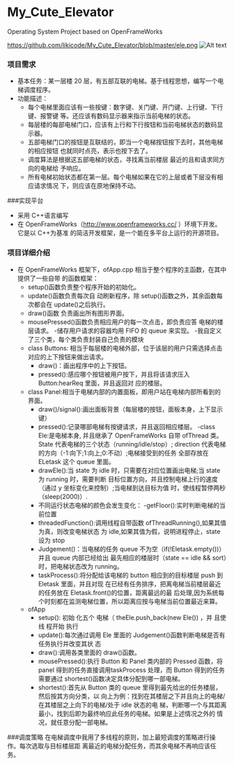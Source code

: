 # My_Cute_Elevator
Operating System Project based on OpenFrameWorks

https://github.com/likicode/My_Cute_Elevator/blob/master/ele.png
![Alt text](https://github.com/likicode/My_Cute_Elevator/blob/master/ele.png "A view for the elevator")
### 项目需求
- 基本任务：某一层楼 20 层，有五部互联的电梯。基于线程思想，编写一个电梯调度程序。
- 功能描述：
  - 每个电梯里面应该有一些按键：数字键、关门键、开门键、上行键、下行键、报警键 等。还应该有数码显示器来指示当前电梯的状态。
  - 每层楼的每部电梯门口，应该有上行和下行按钮和当前电梯状态的数码显示器。
  - 五部电梯门口的按钮是互联结的，即当一个电梯按钮按下去时，其他电梯的相应按钮 也就同时点亮，表示也按下去了。
  - 调度算法是根据这五部电梯的状态，寻找离当前楼层 最近的且和请求同方向的电梯给 予响应。
  - 所有电梯初始状态都在第一层。每个电梯如果在它的上层或者下层没有相应请求情况 下，则应该在原地保持不动。
  
###实现平台
- 采用 C++语言编写
- 在 OpenFrameWorks（http://www.openframeworks.cc/ ）环境下开发。它是以 C++为基准 的简洁开发框架，是一个能在多平台上运行的开源项目。

### 项目详细介绍
- 在 OpenFrameWorks 框架下，ofApp.cpp 相当于整个程序的主函数，在其中提供了一些自带 的函数框架：
  - setup()函数负责整个程序开始的初始化。
  - update()函数负责每次自 动刷新程序，除 setup()函数之外，其余函数每次都会在 update()之后执行。
  - draw()函数 负责画出所有图形界面。
  - mousePressed()函数负责相应用户的每一次点击，即负责应答 电梯的楼层请求。
-储存用户请求的容器均用 FIFO 的 queue 来实现。
-我自定义了三个类，每个类负责封装自己负责的模块
  - class Buttons:
  相当于每层楼的电梯外部，位于该层的用户只需选择点击对应的上下按钮来做出请求。
    - draw()：画出程序中的上下按钮。
    - pressed():感应哪个按钮被用户按下，并且将该请求压入 Button:hearReq 里面，并且返回对 应的楼层。
  - class Panel:相当于电梯内部的内置面板，即用户站在电梯内部所看到的界面。
    - draw()/signal():画出面板背景（每层楼的按钮，面板本身，上下显示键）
    - pressed():记录哪部电梯有按键请求，并且返回相应楼层。
  -class Ele:是电梯本身, 并且继承了 OpenFrameWorks 自带 ofThread 类。State 代表电梯的三个状态（running/idle/stop）; direction 代表电梯的方向（-1:向下;1:向上;0:不动）;电梯接受到的任务 全部存放在 ELetask 这个 queue 里面。
    - drawEle():当 state 为 idle 时，只需要在对应位置画出电梯;当 state 为 running 时，需要判断 目标位置方向，并且控制电梯上行的速度（通过 y 坐标变化来控制）;当电梯到达目标为值 时，使线程暂停两秒（sleep(2000)）.
    - 不同运行状态电梯的颜色会发生变化：
    -getFloor():实时判断电梯的当前位置
    - threadedFunction():调用线程自带函数 ofThreadRunning(),如果其值为真，则改变电梯状态 为 idle,如果其值为假，说明进程停止，state 设为 stop
    - Judgement()：当电梯的任务 queue 不为空（if(!Eletask.empty())）并且 queue 内部已经给出 最先相应的楼层时（state == idle && sort）时，把电梯状态改为 running。
    - taskProcess():将分配给该电梯的 button 相应到的目标楼层 push 到 Eletask 里面，并且对现 在已经有任务排序，把离电梯当前楼层最近的任务放在 Eletask.front()的位置，距离最远的最 后处理,因为系统每个时刻都在监测电梯位置，所以距离应按与电梯当前位置最近来算。
  - ofApp
    - setup(): 初始 化五个 电梯（ theEle.push_back(new  Ele()) ，并 且使线 程开始 执行
    - update():每次通过调用 Ele 里面的 Judgement()函数判断电梯是否有任务执行并改变其状 态
    - draw():调用各类里面的 draw()函数。
    - mousePressed():执行 Button 和 Panel 类内部的 Pressed 函数，将 panel 得到的任务直接调用taskProcess 处理，而 Button 得到的任务需要通过 shortest()函数决定具体分配到哪一部电梯。
    - shortest():首先从 Button 类的 queue 里得到最先给出的任务楼层，然后按其方向分类，以 向上为例：找到在其楼层之下并且向上的电梯/在其楼层之上向下的电梯/处于 idle 状态的电 梯，判断哪一个与其距离最小，找到后即为最终响应此任务的电梯。如果是上述情况之外的 情况，就任意分配一部电梯。

###调度策略
在电梯调度中我用了多线程的原则，加上最短调度的策略进行操作。每次选取与目标楼层距 离最近的电梯分配任务，而其余电梯不再响应该任务。



